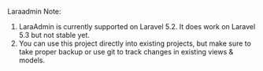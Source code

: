 Laraadmin
Note:
1. LaraAdmin is currently supported on Laravel 5.2. It does work on Laravel 5.3 but not stable yet.
2. You can use this project directly into existing projects, but make sure to take proper backup or use git to track changes in existing views & models. 
